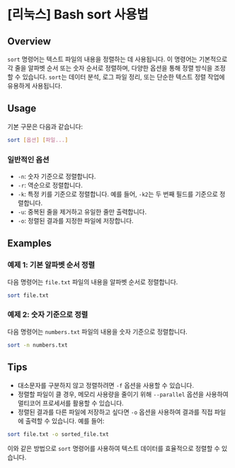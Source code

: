 # [리눅스] Bash sort 사용법

## Overview
`sort` 명령어는 텍스트 파일의 내용을 정렬하는 데 사용됩니다. 이 명령어는 기본적으로 각 줄을 알파벳 순서 또는 숫자 순서로 정렬하며, 다양한 옵션을 통해 정렬 방식을 조정할 수 있습니다. `sort`는 데이터 분석, 로그 파일 정리, 또는 단순한 텍스트 정렬 작업에 유용하게 사용됩니다.

## Usage
기본 구문은 다음과 같습니다:

```bash
sort [옵션] [파일...]
```

### 일반적인 옵션
- `-n`: 숫자 기준으로 정렬합니다.
- `-r`: 역순으로 정렬합니다.
- `-k`: 특정 키를 기준으로 정렬합니다. 예를 들어, `-k2`는 두 번째 필드를 기준으로 정렬합니다.
- `-u`: 중복된 줄을 제거하고 유일한 줄만 출력합니다.
- `-o`: 정렬된 결과를 지정한 파일에 저장합니다.

## Examples
### 예제 1: 기본 알파벳 순서 정렬
다음 명령어는 `file.txt` 파일의 내용을 알파벳 순서로 정렬합니다.

```bash
sort file.txt
```

### 예제 2: 숫자 기준으로 정렬
다음 명령어는 `numbers.txt` 파일의 내용을 숫자 기준으로 정렬합니다.

```bash
sort -n numbers.txt
```

## Tips
- 대소문자를 구분하지 않고 정렬하려면 `-f` 옵션을 사용할 수 있습니다.
- 정렬할 파일이 클 경우, 메모리 사용량을 줄이기 위해 `--parallel` 옵션을 사용하여 멀티코어 프로세서를 활용할 수 있습니다.
- 정렬된 결과를 다른 파일에 저장하고 싶다면 `-o` 옵션을 사용하여 결과를 직접 파일에 출력할 수 있습니다. 예를 들어:

```bash
sort file.txt -o sorted_file.txt
```

이와 같은 방법으로 `sort` 명령어를 사용하여 텍스트 데이터를 효율적으로 정렬할 수 있습니다.